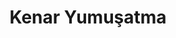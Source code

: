 ---
title: Kenar Yumuşatma
keywords: 
last_updated: 
tags: []
permalink: /advanced_opengl/anti_aliasing.html
sidebar: main_sidebar
---